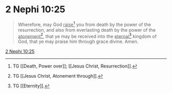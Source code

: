 # 2 Nephi 10:25

> Wherefore, may God <u>raise</u>[^a] you from death by the power of the resurrection, and also from everlasting death by the power of the <u>atonement</u>[^b], that ye may be received into the <u>eternal</u>[^c] kingdom of God, that ye may praise him through grace divine. Amen.

[2 Nephi 10:25](https://www.churchofjesuschrist.org/study/scriptures/bofm/2-ne/10?lang=eng&id=p25#p25)


[^a]: TG [[Death, Power over]]; [[Jesus Christ, Resurrection]].
[^b]: TG [[Jesus Christ, Atonement through]].
[^c]: TG [[Eternity]].
